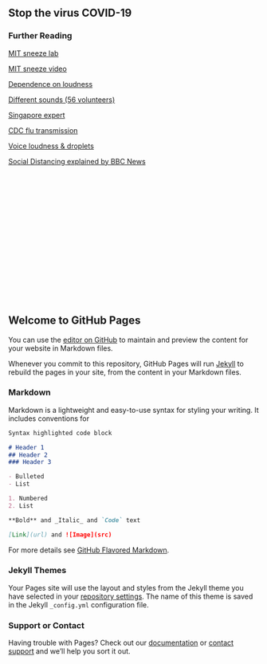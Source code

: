 ## Stop the virus COVID-19

### Further Reading

[MIT sneeze lab](https://lbourouiba.mit.edu/video/nothing-sneeze)

[MIT sneeze video](https://slate.com/human-interest/2014/04/mit-sneeze-study-new-research-shows-sneezes-can-travel-up-to-200-feet.html)

[Dependence on loudness](https://www.ncbi.nlm.nih.gov/pubmed/30787335)
 
[Different sounds (56 volunteers)](https://www.ncbi.nlm.nih.gov/pubmed/31986165)
 
[Singapore expert](https://www.youtube.com/watch?v=F5YVufqV8rs)

[CDC flu transmission](https://www.cdc.gov/flu/about/disease/spread.htm)

[Voice loudness & droplets](https://www.nature.com/articles/s41598-019-38808-z.pdf)

[Social Distancing explained by BBC News](https://www.bbc.com/news/av/embed/p0873n8r/51966112)






<br/><br/><br/><br/><br/><br/><br/><br/><br/><br/><br/><br/><br/><br/><br/>
## Welcome to GitHub Pages

You can use the [editor on GitHub](https://github.com/stoptheviruscovid19/stoptheviruscovid19.github.io/edit/master/index.md) to maintain and preview the content for your website in Markdown files.

Whenever you commit to this repository, GitHub Pages will run [Jekyll](https://jekyllrb.com/) to rebuild the pages in your site, from the content in your Markdown files.

### Markdown

Markdown is a lightweight and easy-to-use syntax for styling your writing. It includes conventions for

```markdown
Syntax highlighted code block

# Header 1
## Header 2
### Header 3

- Bulleted
- List

1. Numbered
2. List

**Bold** and _Italic_ and `Code` text

[Link](url) and ![Image](src)
```

For more details see [GitHub Flavored Markdown](https://guides.github.com/features/mastering-markdown/).

### Jekyll Themes

Your Pages site will use the layout and styles from the Jekyll theme you have selected in your [repository settings](https://github.com/stoptheviruscovid19/stoptheviruscovid19.github.io/settings). The name of this theme is saved in the Jekyll `_config.yml` configuration file.

### Support or Contact

Having trouble with Pages? Check out our [documentation](https://help.github.com/categories/github-pages-basics/) or [contact support](https://github.com/contact) and we’ll help you sort it out.
